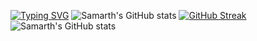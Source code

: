 [![Typing SVG](https://readme-typing-svg.demolab.com?font=Fira+Code&pause=1000&width=435&lines=Profile+Owner+%E2%86%92+Samarth+chawla)](https://git.io/typing-svg)
![Samarth's GitHub stats](https://github-readme-stats.vercel.app/api?username=samarthchawla2005&show_icons=true&theme=radical)
[![GitHub Streak](https://streak-stats.demolab.com?user=samarthchawla2005)](https://git.io/streak-stats)
![Samarth's GitHub stats](https://github-readme-stats.vercel.app/api?username=samarthchawla2005&show_icons=true&theme=tokyonight)
